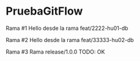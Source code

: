 # PruebaGitFlow


Rama #1
Hello desde la rama feat/2222-hu01-db

Rama #2
Hello desde la rama feat/33333-hu02-db


Rama #3
Rama release/1.0.0 TODO: OK
